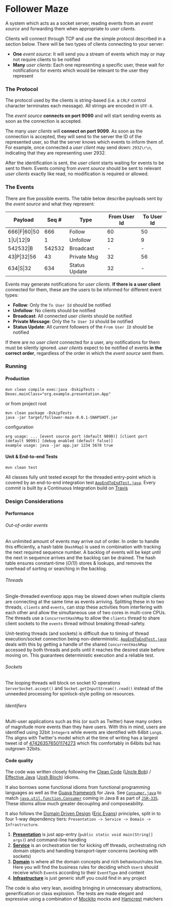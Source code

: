 # Follower Maze

A system which acts as a socket server, reading events from an *event source*
and forwarding them when appropriate to *user clients*.

Clients will connect through TCP and use the simple protocol described in a
section below. There will be two types of clients connecting to your server:

- **One** *event source*: It will send you a
stream of events which may or may not require clients to be notified
- **Many** *user clients*: Each one representing a specific user,
these wait for notifications for events which would be relevant to the
user they represent

### The Protocol
The protocol used by the clients is string-based (i.e. a `CRLF` control
character terminates each message). All strings are encoded in `UTF-8`.

The *event source* **connects on port 9090** and will start sending
events as soon as the connection is accepted.

The many *user clients* will **connect on port 9099**. As soon
as the connection is accepted, they will send to the server the ID of
the represented user, so that the server knows which events to
inform them of. For example, once connected a *user client* may send down:
`2932\r\n`, indicating that they are representing user 2932.

After the identification is sent, the *user client* starts waiting for
events to be sent to them. Events coming from *event source* should be
sent to relevant *user clients* exactly like read, no modification is
required or allowed.

### The Events
There are five possible events. The table below describe payloads
sent by the *event source* and what they represent:

| Payload                   | Seq #  | Type         | From User Id | To User Id |
|---------------------------|--------|--------------|--------------|------------|
|666&#124;F&#124;60&#124;50 | 666    | Follow       | 60           | 50         |
|1&#124;U&#124;12&#124;9    | 1      | Unfollow     | 12           | 9          |
|542532&#124;B              | 542532 | Broadcast    | -            | -          |
|43&#124;P&#124;32&#124;56  | 43     | Private Msg  | 32           | 56         |
|634&#124;S&#124;32         | 634    | Status Update| 32           | -          |


Events may generate notifications for *user clients*. **If there is a user client** connected for them, 
these are the users to be informed for different event types:

* **Follow**: Only the `To User Id` should be notified
* **Unfollow**: No clients should be notified
* **Broadcast**: All connected *user clients* should be notified
* **Private Message**: Only the `To User Id` should be notified
* **Status Update**: All current followers of the `From User ID` should be notified

If there are no *user client* connected for a user, any notifications
for them must be silently ignored. *user clients* expect to be notified of
events **in the correct order**, regardless of the order in which the
*event source* sent them.

### Running

#### Production

```mvn clean compile exec:java -DskipTests -Dexec.mainClass="org.example.presentation.App"```

or from project root

```
mvn clean package -DskipTests
java -jar target/follower-maze-0.0.1-SNAPSHOT.jar
```

configuration

```
arg usage: ... [event source port (default 9090)] [client port (default 9099)] [debug enabled (default false)]
example usage: java -jar app.jar 1234 5678 true
```

#### Unit & End-to-end Tests

```mvn clean test```

All classes fully unit tested except for the threaded entry-point which is covered by an end-to-end integration test
[`AppEndToEndTest.java`](https://github.com/williamboxhall/follower-maze/blob/master/src/test/java/org/example/presentation/AppEndToEndTest.java). 
Every commit is built by a Continuous Integration build on 
[Travis](https://travis-ci.org/williamboxhall/follower-maze/builds)

### Design Considerations

#### Performance

###### Out-of-order events

An unlimited amount of events may arrive out of order. In order to handle this efficiently, a hash table (`HashMap`) is
used in combination with tracking the next required sequence number. A backlog of events will be kept until
the next in sequence arrives and the backlog can be drained. The hash table ensures constant-time (*O(1)*) stores &
lookups, and removes the overhead of sorting or searching in the backlog.

###### Threads

Single-threaded eventloop apps may be slowed down when multiple clients are connecting at the same time as events
arriving. Splitting these in to two threads, `clients` and `events`, can stop these activities from interfering with
each other and allow the simultaneous use of two cores in multi-core CPUs. The threads use a `ConcurrentHashMap` to
allow the `clients` thread to share client sockets to the `events` thread without breaking thread-safety.

Unit-testing threads (and sockets) is difficult due to timing of thread execution/socket connection being
non-deterministic.
[`AppEndToEndTest.java`](https://github.com/williamboxhall/follower-maze/blob/master/src/test/java/org/example/presentation/AppEndToEndTest.java)
deals with this by getting a handle of the shared `ConcurrentHashMap` accessed by both threads and polls until it
reaches the desired state before moving on. This guarantees deterministic execution and a reliable test.

###### Sockets

The looping threads will block on socket IO operations `ServerSocket.accept()` and
`Socket.getInputStream().read()` instead of the unneeded processing for spinlock-style polling on resources.

###### Identifiers

Multi-user applications such as this (or such as Twitter) have many orders of magnitude more events than they have
users. With this in mind, users are identified using 32bit `Integer`s while events are identified with 64bit `Long`s.
Ths aligns with Twitter's model which at the time of writing has a largest tweet id of
[474263576501174273](https://twitter.com/seriouspony/status/474263576501174273) which fits comfortably in 64bits but
has outgrown 32bits.

#### Code quality

The code was written closely following the
[Clean Code](http://www.barnesandnoble.com/w/clean-code-robert-c-martin/1101628669?ean=9780132350884&itm=1&usri=9780132350884)
([Uncle Bob](https://twitter.com/unclebobmartin)) /
[Effective Java](http://www.barnesandnoble.com/w/effective-java-joshua-bloch/1100507678?ean=9780321356680)
([Josh Bloch](https://twitter.com/joshbloch)) idioms.

It also borrows some functional idioms from functional programming languages as well as the
[Guava framework](https://code.google.com/p/guava-libraries/wiki/FunctionalExplained) for Java.
See 
[`Consumer.java`](https://github.com/williamboxhall/follower-maze/blob/master/src/main/java/org/example/infrastructure/Consumer.java) 
to match
[`java.util.function.Consumer`](http://docs.oracle.com/javase/8/docs/api/java/util/function/Consumer.html)
coming in Java 8 as part of [`JSR-335`](http://cr.openjdk.java.net/~dlsmith/jsr335-0.6.1/). These idioms allow
much greater decoupling and composeability.

It also follows the
[Domain Driven Design](http://books.google.com/books/about/Domain_Driven_Design.html?id=hHBf4YxMnWMC&redir_esc=y)
([Eric Evans](https://twitter.com/ericevans0)) principles, split in to four 1-way dependency tiers:
`Presentation -> Service -> Domain -> Infrastructure`.

1. [**Presentation**](https://github.com/williamboxhall/follower-maze/tree/master/src/main/java/org/example/presentation)
is just app-entry (`public static void main(String[] args)`) and command-line handling
2. [**Service**](https://github.com/williamboxhall/follower-maze/tree/master/src/main/java/org/example/service)
is an orchestration tier for kicking off threads, orchestrating rich domain objects and handling
transport-layer concerns (working with sockets)
3. [**Domain**](https://github.com/williamboxhall/follower-maze/tree/master/src/main/java/org/example/domain) 
is where all the domain concepts and rich behaviour/rules live. Here you will find the business rules for
deciding which `User`s should receive which `Event`s according to their `EventType` and content
4. [**Infrastructure**](https://github.com/williamboxhall/follower-maze/tree/master/src/main/java/org/example/infrastructure) 
is just generic stuff you could find in any project

The code is also very lean, avoiding bringing in unnecessary abstractions, generification or class explosion. The
tests are made elegant and expressive using a combination of [Mockito](https://code.google.com/p/mockito/) mocks and [Hamcrest](https://code.google.com/p/hamcrest/wiki/Tutorial) matchers
